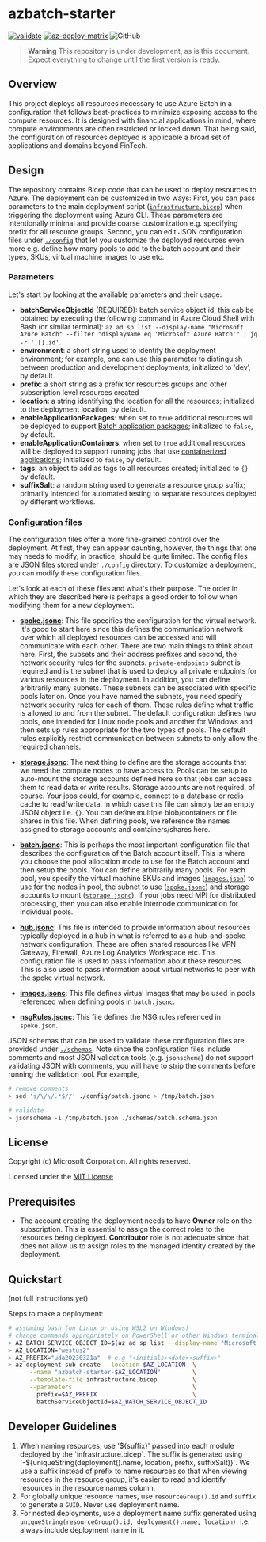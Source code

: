 # azbatch-starter

[![validate](https://github.com/utkarshayachit/azbatch-starter/actions/workflows/validate.yaml/badge.svg)](https://github.com/utkarshayachit/azbatch-starter/actions/workflows/validate.yaml)
[![az-deploy-matrix](https://github.com/utkarshayachit/azbatch-starter/actions/workflows/az-deploy-matrix.yaml/badge.svg)](https://github.com/utkarshayachit/azbatch-starter/actions/workflows/az-deploy-matrix.yaml)
![GitHub](https://img.shields.io/github/license/utkarshayachit/azbatch-starter)

> __Warning__
> This repository is under development, as is this document. Expect everything to change until the first version is ready.

## Overview

This project deploys all resources necessary to use Azure Batch in a configuration that follows best-practices to minimize
exposing access to the compute resources. It is designed with financial applications in mind, where compute environments
are often restricted or locked down. That being said, the configuration of resources deployed is applicable a broad set of
applications and domains beyond FinTech.

## Design

The repository contains Bicep code that can be used to deploy resources to Azure. The deployment can be customized in two ways:
First, you can pass parameters to the main deployment script ([`infrastructure.bicep`](./infrastructure.bicep)) when triggering the
deployment using Azure CLI. These parameters are intentionally minimal and provide coarse customization e.g. specifying
prefix for all resource groups. Second, you can edit JSON configuration files under [`./config`](./config/) that let you
customize the deployed resources even more e.g. define how many pools to add to the batch account and their types, SKUs,
virtual machine images to use etc.

### Parameters

Let's start by looking at the available parameters and their usage.

* __batchServiceObjectId__ (REQUIRED): batch service object id; this cab be obtained by executing the following command in
  Azure Cloud Shell with Bash (or similar terminal):
   `az ad sp list --display-name "Microsoft Azure Batch" --filter "displayName eq 'Microsoft Azure Batch'" | jq -r '.[].id'`.
* __environment__: a short string used to identify the deployment environment; for example, one can use this parameter to
  distinguish between production and development deployments; initialized to 'dev', by default.
* __prefix__: a short string as a prefix for resources groups and other subscription level resources created
* __location__: a string identifying the location for all the resources; initialized to the deployment location, by default.
* __enableApplicationPackages__: when set to `true` additional resources will be deployed to support
  [Batch application packages](https://learn.microsoft.com/en-us/azure/batch/batch-application-packages); initialized to
  `false`, by default.
* __enableApplicationContainers__: when set to `true` additional resources will be deployed to support running jobs
  that use [containerized applications](https://learn.microsoft.com/en-us/azure/batch/batch-docker-container-workloads);
  initialized to `false`, by default.
* __tags__: an object to add as tags to all resources created; initialized to `{}` by default.
* __suffixSalt__: a random string used to generate a resource group suffix; primarily intended for automated testing
  to separate resources deployed by different workflows.

### Configuration files

The configuration files offer a more fine-grained control over the deployment. At first, they can appear daunting, however,
the things that one may needs to modify, in practice, should be quite limited.
The config files are JSON files stored under [`./config`](./config/) directory. To customize a deployment,
you can modify these configuration files.

Let's look at each of these files and what's their purpose. The order in which they are described here is perhaps a good
order to follow when modifying them for a new deployment.

* [__spoke.jsonc__](./config/spoke.jsonc):  This file specifies the configuration for the virtual network. It's good to
  start here since this defines the communication network over which all deployed resources can be accessed and
  will communicate with each other. There are two main things to think about here. First, the subsets and their address
  prefixes and second, the network security rules for the subnets. `private-endpoints` subnet is required and is the subnet
  that is used to deploy all private endpoints for various resources in the deployment. In addition, you can define arbitrarily
  many subnets. These subnets can be associated with specific pools later on. Once you have named the subnets, you need specify
  network security rules for each of them. These rules define what traffic is allowed to and from the subnet. The default
  configuration defines two pools, one intended for Linux node pools and another for Windows and then sets up rules appropriate
  for the two types of pools. The default rules explicitly restrict communication between subnets to only allow the required
  channels.

* [__storage.jsonc__](./config/storage.jsonc): The next thing to define are the storage accounts that we need the
  compute nodes to have access to. Pools can be setup to auto-mount the storage accounts defined here so that jobs can
  access them to read data or write results. Storage accounts are not required, of course. Your jobs could, for example,
  connect to a database or redis cache to read/write data. In which case this file can simply be an empty JSON object i.e. `{}`.
  You can define multiple blob/containers or file shares in this file. When defining pools, we reference
  the names assigned to storage accounts and containers/shares here.

* [__batch.jsonc__](./config/batch.jsonc): This is perhaps the most important configuration file that describes
  the configuration of the Batch account itself. This is where you choose the pool allocation mode to use for the
  Batch account and then setup the pools. You can define arbitrarily many pools. For each pool, you specify the virtual
  machine SKUs and images ([`images.json`](./config/images.jsonc)) to use for the nodes in pool,
  the subnet to use ([`spoke.jsonc`](./config/spoke.jsonc))
  and storage accounts to mount ([`storage.jsonc`](./config/storage.jsonc)).
  If your jobs need MPI for distributed processing, then you can also enable internode communication for individual pools.

* [__hub.jsonc__](./config/hub.jsonc): This file is intended to provide information about resources typically deployed
  in a hub in what is referred to as a hub-and-spoke network configuration. These are often shared resources like
  VPN Gateway, Firewall, Azure Log Analytics Workspace etc. This configuration file is used to pass information about
  these resources. This is also used to pass information about virtual networks to peer with the spoke virtual network.

* [__images.jsonc__](./config/images.jsonc): This file defines virtual images that may be used in pools referenced
  when defining pools in `batch.jsonc`.

* [__nsgRules.jsonc__](config/nsgRules.jsonc): This file defines the NSG rules referenced in `spoke.json`.

JSON schemas that can be used to validate these configuration files are provided under [`./schemas`](./schemas/). Note since
the configuration files include comments and most JSON validation tools (e.g. `jsonschema`) do not support validating JSON
with comments, you will have to strip the comments before running the validation tool. For example,

```bash
# remove comments
> sed 's/\/\/.*$//' ./config/batch.jsonc > /tmp/batch.json

# validate
> jsonschema -i /tmp/batch.json ./schemas/batch.schema.json
```

## License

Copyright (c) Microsoft Corporation. All rights reserved.

Licensed under the [MIT License](./LICENSE)

## Prerequisites

* The account creating the deployment needs to have **Owner** role on the subscription. This is essential to assign the
  correct roles to the resources being deployed. **Contributor** role is not adequate since that does not allow us to assign
  roles to the managed identity created by the deployment.

## Quickstart

(not full instructions yet)

Steps to make a deployment:

```bash
# assuming bash (on Linux or using WSL2 on Windows)
# change commands appropriately on PowerShell or other Windows terminal 
> AZ_BATCH_SERVICE_OBJECT_ID=$(az ad sp list --display-name "Microsoft Azure Batch" --filter "displayName eq 'Microsoft Azure Batch'" | jq -r '.[].id')
> AZ_LOCATION="westus2"
> AZ_PREFIX="uda20230321a"  # e.g "<initials><date><suffix>"
> az deployment sub create --location $AZ_LOCATION  \
      --name "azbatch-starter-$AZ_LOCATION"         \
      --template-file infrastructure.bicep          \
      --parameters                                  \
        prefix=$AZ_PREFIX                           \
        batchServiceObjectId=$AZ_BATCH_SERVICE_OBJECT_ID
```

## Developer Guidelines

1. When naming resources, use '${suffix}' passed into each module deployed by the `infrastructure.bicep`. The suffix is generated
   using `-${uniqueString(deployment().name, location, prefix, suffixSalt)}`. We use a suffix instead of prefix to name resources
   so that when viewing resources in the resource group, it's easier to read and identify resources in the resource names column.
2. For globally unique resource names, use `resourceGroup().id` and `suffix` to generate a `GUID`. Never use deployment name.
3. For nested deployments, use a deployment name suffix generated using `uniqueString(resourceGroup().id, deployment().name, location)`.
   i.e. always include deployment name in it.
